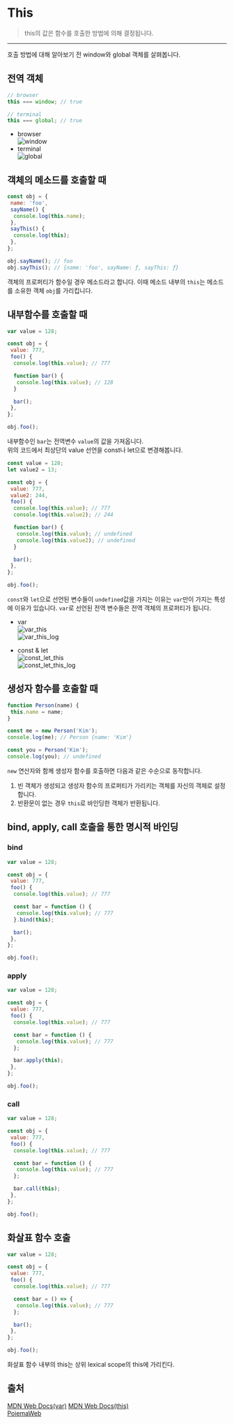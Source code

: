 # This

> this의 값은 함수를 호출한 방법에 의해 결정됩니다.

---

호출 방법에 대해 알아보기 전 window와 global 객체를 살펴봅니다.

## 전역 객체

```javascript
// browser
this === window; // true

// terminal
this === global; // true
```

- browser  
  ![window](./img/browser.png)
- terminal  
  ![global](./img/terminal.png)

## 객체의 메소드를 호출할 때

```javascript
const obj = {
 name: 'foo',
 sayName() {
  console.log(this.name);
 },
 sayThis() {
  console.log(this);
 },
};

obj.sayName(); // foo
obj.sayThis(); // {name: 'foo', sayName: ƒ, sayThis: ƒ}
```

객체의 프로퍼티가 함수일 경우 메소드라고 합니다. 이때 메소드 내부의 `this`는 메소드를 소유한 객체 `obj`를 가리킵니다.

## 내부함수를 호출할 때

```javascript
var value = 128;

const obj = {
 value: 777,
 foo() {
  console.log(this.value); // 777

  function bar() {
   console.log(this.value); // 128
  }

  bar();
 },
};

obj.foo();
```

내부함수인 `bar`는 전역변수 `value`의 값을 가져옵니다.  
위의 코드에서 최상단의 value 선언을 const나 let으로 변경해봅니다.

```javascript
const value = 128;
let value2 = 13;

const obj = {
 value: 777,
 value2: 244,
 foo() {
  console.log(this.value); // 777
  console.log(this.value2); // 244

  function bar() {
   console.log(this.value); // undefined
   console.log(this.value2); // undefined
  }

  bar();
 },
};

obj.foo();
```

`const`와 `let`으로 선언된 변수들이 `undefined`값을 가지는 이유는 `var`만이 가지는 특성에 이유가 있습니다. `var`로 선언된 전역 변수들은 전역 객체의 프로퍼티가 됩니다.

- var  
  ![var_this](./img/var_this.png)  
  ![var_this_log](./img/var_this_log.png)

- const & let  
  ![const_let_this](./img/const_let_this.png)  
  ![const_let_this_log](./img/const_let_this_log.png)

## 생성자 함수를 호출할 때

```javascript
function Person(name) {
 this.name = name;
}

const me = new Person('Kim');
console.log(me); // Person {name: 'Kim'}

const you = Person('Kim');
console.log(you); // undefined
```

`new` 연산자와 함께 생성자 함수를 호출하면 다음과 같은 수순으로 동작합니다.

1. 빈 객체가 생성되고 생성자 함수의 프로퍼티가 가리키는 객체를 자신의 객체로 설정합니다.
2. 반환문이 없는 경우 `this`로 바인딩한 객체가 반환됩니다.

## bind, apply, call 호출을 통한 명시적 바인딩

### bind

```javascript
var value = 128;

const obj = {
 value: 777,
 foo() {
  console.log(this.value); // 777

  const bar = function () {
   console.log(this.value); // 777
  }.bind(this);

  bar();
 },
};

obj.foo();
```

### apply

```javascript
var value = 128;

const obj = {
 value: 777,
 foo() {
  console.log(this.value); // 777

  const bar = function () {
   console.log(this.value); // 777
  };

  bar.apply(this);
 },
};

obj.foo();
```

### call

```javascript
var value = 128;

const obj = {
 value: 777,
 foo() {
  console.log(this.value); // 777

  const bar = function () {
   console.log(this.value); // 777
  };

  bar.call(this);
 },
};

obj.foo();
```

## 화살표 함수 호출

```javascript
var value = 128;

const obj = {
 value: 777,
 foo() {
  console.log(this.value); // 777

  const bar = () => {
   console.log(this.value); // 777
  };

  bar();
 },
};

obj.foo();
```

화살표 함수 내부의 this는 상위 lexical scope의 this에 가리킨다.

## 출처

[MDN Web Docs(var)](https://developer.mozilla.org/ko/docs/Web/JavaScript/Reference/Statements/var)
[MDN Web Docs(this)](https://developer.mozilla.org/ko/docs/Web/JavaScript/Reference/Operators/this)  
[PoiemaWeb](https://poiemaweb.com/js-this)

